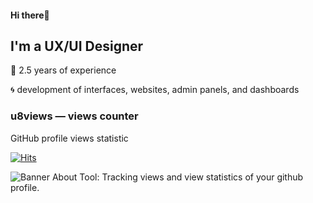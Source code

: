 #### Hi there👋
I'm a UX/UI Designer
-
🧷 2.5 years of experience

🌀 development of interfaces, websites, admin panels, and dashboards




### u8views — views counter
GitHub profile views statistic

[![Hits](https://u8views.com/api/v1/github/profiles/123738314/views/day-week-month-total-count.svg)](https://u8views.com/github/AnastasiiaSihetii)

![Banner About Tool: Tracking views and view statistics of your github profile.](https://i.ibb.co/FzP8JBN/social-preview-Anastasiia-Sihetii.jpg)
